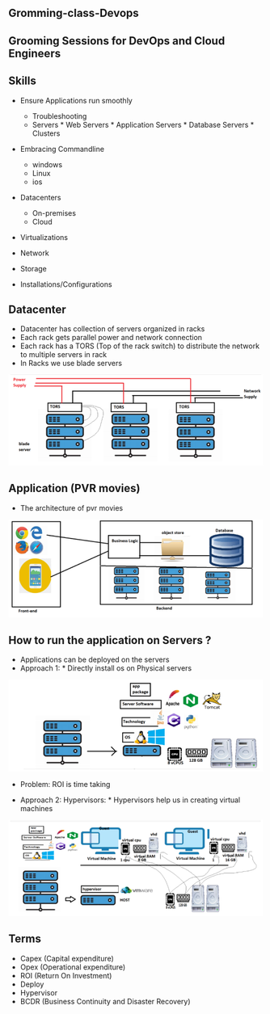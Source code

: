 ##                    Gromming-class-Devops                                      ##

## Grooming Sessions for DevOps and Cloud Engineers

## Skills

* Ensure Applications run smoothly
    * Troubleshooting 
    * Servers
          * Web Servers
          * Application Servers
          * Database Servers
          * Clusters

* Embracing Commandline
    * windows 
    * Linux
    * ios

* Datacenters
    * On-premises
    * Cloud

* Virtualizations
* Network
* Storage
* Installations/Configurations

## Datacenter

* Datacenter has collection of servers organized in racks
* Each rack gets parallel power and network connection
* Each rack has a TORS (Top of the rack switch) to distribute the network to multiple servers in rack
* In Racks we use blade servers

![preview](images/1.png)

## Application (PVR movies)

* The architecture of pvr movies
  
![preview](images/2.png)

## How to run the application on Servers ?

* Applications can be deployed on the servers
* Approach 1:
      * Directly install os on Physical servers

![preview](images/3.png)

* Problem: ROI is time taking

* Approach 2: Hypervisors:
      * Hypervisors help us in creating virtual machines

![preview](images/4.png) 

## Terms

* Capex (Capital expenditure)
* Opex (Operational expenditure)
* ROI (Return On Investment)
* Deploy
* Hypervisor 
* BCDR (Business Continuity and Disaster Recovery)
